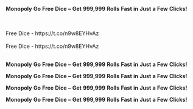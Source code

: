 <strong>Monopoly</strong> <strong>Go</strong> <strong>Free</strong> <strong>Dice</strong> <strong>–</strong> <strong>Get</strong> <strong>999,999</strong> <strong>Rolls</strong> <strong>Fast</strong> <strong>in</strong> <strong>Just</strong> <strong>a</strong> <strong>Few</strong> <strong>Clicks!</strong>

<br>
<br>Free Dice - https://t.co/n9w8EYHvAz
<br>
<br>Free Dice - https://t.co/n9w8EYHvAz
<br>
<br>

<strong>Monopoly</strong> <strong>Go</strong> <strong>Free</strong> <strong>Dice</strong> <strong>–</strong> <strong>Get</strong> <strong>999,999</strong> <strong>Rolls</strong> <strong>Fast</strong> <strong>in</strong> <strong>Just</strong> <strong>a</strong> <strong>Few</strong> <strong>Clicks!</strong>

<strong>Monopoly</strong> <strong>Go</strong> <strong>Free</strong> <strong>Dice</strong> <strong>–</strong> <strong>Get</strong> <strong>999,999</strong> <strong>Rolls</strong> <strong>Fast</strong> <strong>in</strong> <strong>Just</strong> <strong>a</strong> <strong>Few</strong> <strong>Clicks!</strong>

<strong>Monopoly</strong> <strong>Go</strong> <strong>Free</strong> <strong>Dice</strong> <strong>–</strong> <strong>Get</strong> <strong>999,999</strong> <strong>Rolls</strong> <strong>Fast</strong> <strong>in</strong> <strong>Just</strong> <strong>a</strong> <strong>Few</strong> <strong>Clicks!</strong>

<strong>Monopoly</strong> <strong>Go</strong> <strong>Free</strong> <strong>Dice</strong> <strong>–</strong> <strong>Get</strong> <strong>999,999</strong> <strong>Rolls</strong> <strong>Fast</strong> <strong>in</strong> <strong>Just</strong> <strong>a</strong> <strong>Few</strong> <strong>Clicks!</strong>
